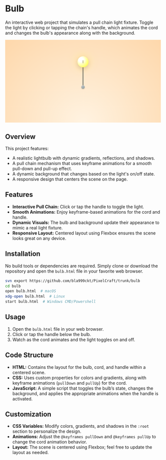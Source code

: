 # Bulb

An interactive web project that simulates a pull chain light fixture. Toggle the light by clicking or tapping the chain's handle, which animates the cord and changes the bulb's appearance along with the background.

![bulb](bulb.png)


## Overview

This project features:
- A realistic lightbulb with dynamic gradients, reflections, and shadows.
- A pull chain mechanism that uses keyframe animations for a smooth pull-down and pull-up effect.
- A dynamic background that changes based on the light's on/off state.
- A responsive design that centers the scene on the page.

## Features

- **Interactive Pull Chain:** Click or tap the handle to toggle the light.
- **Smooth Animations:** Enjoy keyframe-based animations for the cord and handle.
- **Dynamic Visuals:** The bulb and background update their appearance to mimic a real light fixture.
- **Responsive Layout:** Centered layout using Flexbox ensures the scene looks great on any device.

## Installation

No build tools or dependencies are required. Simply clone or download the repository and open the `bulb.html` file in your favorite web browser.

```bash
svn export https://github.com/bla999ckt/PixelCraft/trunk/bulb
cd bulb
open bulb.html  # macOS
xdg-open bulb.html  # Linux
start bulb.html  # Windows CMD/Powershell
```

## Usage

1. Open the `bulb.html` file in your web browser.
2. Click or tap the handle below the bulb.
3. Watch as the cord animates and the light toggles on and off.

## Code Structure

- **HTML:** Contains the layout for the bulb, cord, and handle within a centered scene.
- **CSS:** Uses custom properties for colors and gradients, along with keyframe animations (`pullDown` and `pullUp`) for the cord.
- **JavaScript:** A simple script that toggles the bulb’s state, changes the background, and applies the appropriate animations when the handle is activated.

## Customization

- **CSS Variables:** Modify colors, gradients, and shadows in the `:root` section to personalize the design.
- **Animations:** Adjust the `@keyframes pullDown` and `@keyframes pullUp` to change the cord animation behavior.
- **Layout:** The scene is centered using Flexbox; feel free to update the layout as needed.

